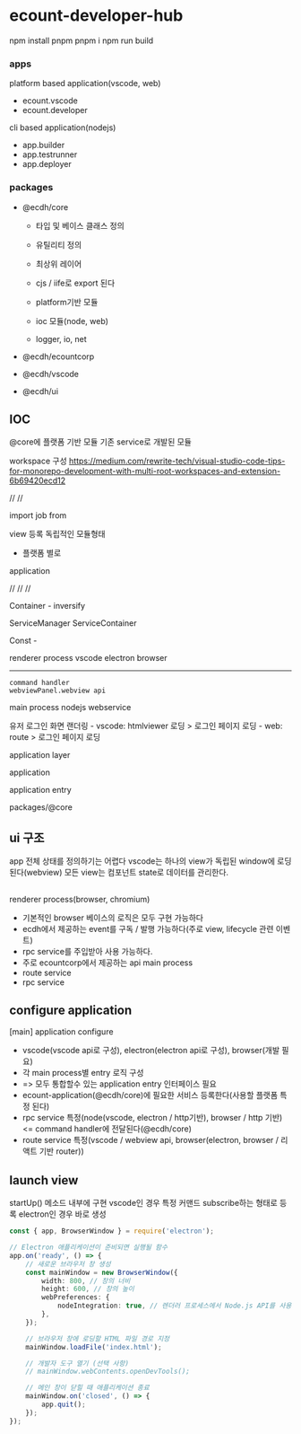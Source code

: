 # ecount-developer-hub

npm install pnpm
pnpm i
npm run build

### apps

platform based application(vscode, web)

-   ecount.vscode
-   ecount.developer

cli based application(nodejs)

-   app.builder
-   app.testrunner
-   app.deployer

### packages

-   @ecdh/core

    -   타입 및 베이스 클래스 정의
    -   유틸리티 정의
    -   최상위 레이어
    -   cjs / iife로 export 된다

    -   platform기반 모듈
    -   ioc 모듈(node, web)
    -   logger, io, net

-   @ecdh/ecountcorp
-   @ecdh/vscode
-   @ecdh/ui

## IOC

@core에 플랫폼 기반 모듈
기존 service로 개발된 모듈

workspace 구성
https://medium.com/rewrite-tech/visual-studio-code-tips-for-monorepo-development-with-multi-root-workspaces-and-extension-6b69420ecd12

//
//

import job from

view 등록
독립적인 모듈형태

-   플랫폼 별로

application

//
//
//

Container - inversify

ServiceManager
ServiceContainer

Const -

renderer process
vscode
electron
browser

---

    command handler
    webviewPanel.webview api

main process
nodejs
webservice

유저 로그인
화면 랜더링 - vscode: htmlviewer 로딩 > 로그인 페이지 로딩 - web: route > 로그인 페이지 로딩

application layer

application

application entry

packages/@core

## ui 구조

app 전체 상태를 정의하기는 어렵다
vscode는 하나의 view가 독립된 window에 로딩된다(webview)
모든 view는 컴포넌트 state로 데이터를 관리한다.

##

##

renderer process(browser, chromium)

-   기본적인 browser 베이스의 로직은 모두 구현 가능하다
-   ecdh에서 제공하는 event를 구독 / 발행 가능하다(주로 view, lifecycle 관련 이벤트)
-   rpc service를 주입받아 사용 가능하다.
-   주로 ecountcorp에서 제공하는 api
    main process
-   route service
-   rpc service

## configure application

[main] application configure

-   vscode(vscode api로 구성), electron(electron api로 구성), browser(개발 필요)
-   각 main process별 entry 로직 구성
-   => 모두 통합할수 있는 application entry 인터페이스 필요
-   ecount-application(@ecdh/core)에 필요한 서비스 등록한다(사용할 플랫폼 특정 된다)
-   rpc service 특정(node(vscode, electron / http기반), browser / http 기반) <= command handler에 전달된다(@ecdh/core)
-   route service 특정(vscode / webview api, browser(electron, browser / 리액트 기반 router))

## launch view

startUp() 메소드 내부에 구현
vscode인 경우 특정 커맨드 subscribe하는 형태로 등록
electron인 경우 바로 생성

```ts
const { app, BrowserWindow } = require('electron');

// Electron 애플리케이션이 준비되면 실행될 함수
app.on('ready', () => {
    // 새로운 브라우저 창 생성
    const mainWindow = new BrowserWindow({
        width: 800, // 창의 너비
        height: 600, // 창의 높이
        webPreferences: {
            nodeIntegration: true, // 렌더러 프로세스에서 Node.js API를 사용할 수 있도록 설정
        },
    });

    // 브라우저 창에 로딩할 HTML 파일 경로 지정
    mainWindow.loadFile('index.html');

    // 개발자 도구 열기 (선택 사항)
    // mainWindow.webContents.openDevTools();

    // 메인 창이 닫힐 때 애플리케이션 종료
    mainWindow.on('closed', () => {
        app.quit();
    });
});
```
